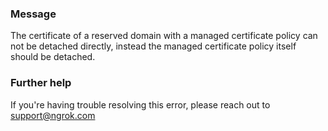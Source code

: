 
### Message
The certificate of a reserved domain with a managed certificate policy can not be detached directly, instead the managed certificate policy itself should be detached.

### Further help
If you're having trouble resolving this error, please reach out to [support@ngrok.com](mailto:support@ngrok.com?subject=Help%20with%20ERR_NGROK_436)

